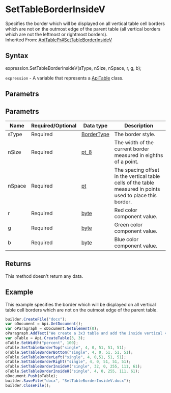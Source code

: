 # SetTableBorderInsideV

Specifies the border which will be displayed on all vertical table cell borders which are not on the outmost edge of the parent table (all vertical borders which are not the leftmost or rightmost borders).<br>Inherited From: [ApiTablePr#SetTableBorderInsideV](../../ApiTablePr/Methods/SetTableBorderInsideV.md)

## Syntax

expression.SetTableBorderInsideV(sType, nSize, nSpace, r, g, b);

`expression` - A variable that represents a [ApiTable](../ApiTable.md) class.

## Parametrs

## Parametrs

| **Name** | **Required/Optional** | **Data type** | **Description** |
| ------------- | ------------- | ------------- | ------------- |
| sType | Required | [BorderType](../../../Enumerations/BorderType.md) | The border style. |
| nSize | Required | [pt_8](../../../Enumerations/pt_8.md) | The width of the current border measured in eighths of a point. |
| nSpace | Required | [pt](../../../Enumerations/pt.md) | The spacing offset in the vertical table cells of the table measured in points used to place this border. |
| r | Required | [byte](../../../Enumerations/byte.md) | Red color component value. |
| g | Required | [byte](../../../Enumerations/byte.md) | Green color component value. |
| b | Required | [byte](../../../Enumerations/byte.md) | Blue color component value. |

## Returns

This method doesn't return any data.

## Example

This example specifies the border which will be displayed on all vertical table cell borders which are not on the outmost edge of the parent table.

```javascript
builder.CreateFile("docx");
var oDocument = Api.GetDocument();
var oParagraph = oDocument.GetElement(0);
oParagraph.AddText("We create a 3x3 table and add the inside vertical 4 point orange borders:");
var oTable = Api.CreateTable(3, 3);
oTable.SetWidth("percent", 100);
oTable.SetTableBorderTop("single", 4, 0, 51, 51, 51);
oTable.SetTableBorderBottom("single", 4, 0, 51, 51, 51);
oTable.SetTableBorderLeft("single", 4, 0,51, 51, 51);
oTable.SetTableBorderRight("single", 4, 0, 51, 51, 51);
oTable.SetTableBorderInsideV("single", 32, 0, 255, 111, 61);
oTable.SetTableBorderInsideH("single", 4, 0, 255, 111, 61);
oDocument.Push(oTable);
builder.SaveFile("docx", "SetTableBorderInsideV.docx");
builder.CloseFile();
```
